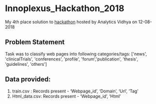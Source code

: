 # Innoplexus_Hackathon_2018
My 4th place solution to [hackathon](https://datahack.analyticsvidhya.com/contest/innoplexus-online-hiring-hackathon-ai-challenge/) hosted by Analytics Vidhya on 12-08-2018

## Problem Statement

Task was to classify web pages into following categories/tags:
['news', 'clinicalTrials', 'conferences', 'profile', 'forum','publication', 'thesis', 'guidelines', 'others']

## Data provided:
1. train.csv :
Records present - ‘Webpage_id’, ‘Domain’, ‘Url’, ‘Tag’
2. Html_data.csv:
Records present - ‘Webpage_id’, ‘Html’
